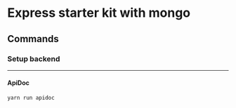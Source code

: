 # Express starter kit with mongo

## Commands

### Setup backend

------------------

#### ApiDoc
```bash
yarn run apidoc
```
